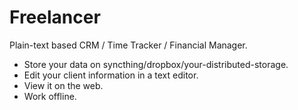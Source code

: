 Freelancer
==========

Plain-text based CRM / Time Tracker / Financial Manager.

- Store your data on syncthing/dropbox/your-distributed-storage.
- Edit your client information in a text editor.
- View it on the web.
- Work offline.
